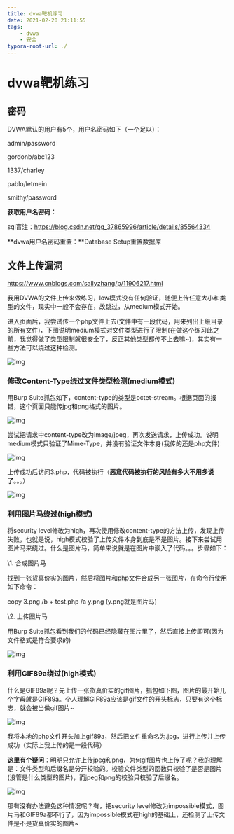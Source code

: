 ```yaml
---
title: dvwa靶机练习
date: 2021-02-20 21:11:55
tags:
	- dvwa
	- 安全
typora-root-url: ./
---
```


# dvwa靶机练习

## 密码

DVWA默认的用户有5个，用户名密码如下（一个足以）：

admin/password

gordonb/abc123

1337/charley

pablo/letmein

smithy/password

**获取用户名密码：**

sql盲注：https://blog.csdn.net/qq_37865996/article/details/85564334

**dvwa用户名密码重置：**Database Setup重置数据库

## 文件上传漏洞

https://www.cnblogs.com/sallyzhang/p/11906217.html

我用DVWA的文件上传来做练习，low模式没有任何验证，随便上传任意大小和类型的文件，现实中一般不会存在，故跳过，从medium模式开始。

进入页面后，我尝试传一个php文件上去(文件中有一段代码，用来列出上级目录的所有文件)，下图说明medium模式对文件类型进行了限制(在做这个练习此之前，我觉得做了类型限制就很安全了，反正其他类型都传不上去嘛~)，其实有一些方法可以绕过这种检测。

![img](/blog.github.io/images/832604-20191121154110169-1762395477.png)

 

### 修改Content-Type绕过文件类型检测(medium模式)

用Burp Suite抓包如下，content-type的类型是octet-stream。根据页面的报错，这个页面只能传jpg和png格式的图片。

![img](/blog.github.io/images/832604-20191121155432052-1363568961.png)

尝试把请求中content-type改为image/jpeg，再次发送请求，上传成功。说明medium模式只验证了Mime-Type，并没有验证文件本身(我传的还是php文件)

![img](/blog.github.io/images/832604-20191121155802522-780541502.png)

上传成功后访问3.php，代码被执行（**恶意代码被执行的风险有多大不用多说了**。。。）

![img](/blog.github.io/images/832604-20191121160947698-1523102346.png)

### 利用图片马绕过(high模式)

将security level修改为high，再次使用修改content-type的方法上传，发现上传失败，也就是说，high模式校验了上传文件本身到底是不是图片。接下来尝试用图片马来绕过。什么是图片马，简单来说就是在图片中嵌入了代码。。。步骤如下：

\1. 合成图片马

  找到一张货真价实的图片，然后将图片和php文件合成另一张图片，在命令行使用如下命令：

  copy 3.png /b + test.php /a y.png  (y.png就是图片马)

\2. 上传图片马

  用Burp Suite抓包看到我们的代码已经隐藏在图片里了，然后直接上传即可(因为文件格式是符合要求的)

  ![img](/blog.github.io/images/832604-20191121160805243-2090309796.png)

### 利用GIF89a绕过(high模式)

什么是GIF89a呢？先上传一张货真价实的gif图片，抓包如下图，图片的最开始几个字母就是GIF89a。个人理解GIF89a应该是gif文件的开头标志，只要有这个标志，就会被当做gif图片~

![img](/blog.github.io/images/832604-20191121161608362-449770532.png)

我将本地的php文件开头加上gif89a，然后把文件重命名为.jpg，进行上传并上传成功（实际上我上传的是一段代码）

**这里有个疑问**：明明只允许上传jpeg和png，为何gif图片也上传了呢？我的理解是：文件类型和后缀名是分开校验的。校验文件类型的函数只校验了是否是图片(没管是什么类型的图片)，而jpeg和png的校验只校验了后缀名。

![img](/blog.github.io/images/832604-20191121161958219-1406589924.png)

 

那有没有办法避免这种情况呢？有，把security level修改为impossible模式，图片马和GIF89a都不行了，因为impossible模式在high的基础上，还检测了上传文件是不是货真价实的图片~